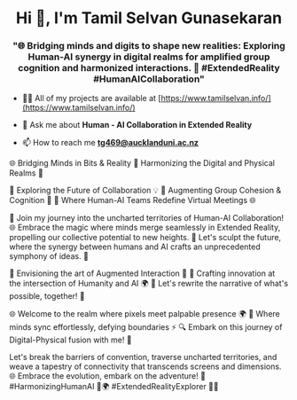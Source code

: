 <h1 align="center">Hi 👋, I'm Tamil Selvan Gunasekaran</h1>
<h3 align="center">"🌐 Bridging minds and digits to shape new realities: Exploring Human-AI synergy in digital realms for amplified group cognition and harmonized interactions. 🚀 #ExtendedReality #HumanAICollaboration"</h3>

- 👨‍💻 All of my projects are available at [https://www.tamilselvan.info/](https://www.tamilselvan.info/)

- 💬 Ask me about **Human - AI Collaboration in Extended Reality**

- 📫 How to reach me **tg469@aucklanduni.ac.nz**

🌐 Bridging Minds in Bits & Reality 🚀
Harmonizing the Digital and Physical Realms 🌈

🤖 Exploring the Future of Collaboration 💡
🔮 Augmenting Group Cohesion & Cognition 🧠
🌟 Where Human-AI Teams Redefine Virtual Meetings 🌐

🤝 Join my journey into the uncharted territories of Human-AI Collaboration! 🌐 Embrace the magic where minds merge seamlessly in Extended Reality, propelling our collective potential to new heights. 🚀 Let's sculpt the future, where the synergy between humans and AI crafts an unprecedented symphony of ideas. 💬

🚀 Envisioning the art of Augmented Interaction 🌌
💭 Crafting innovation at the intersection of Humanity and AI 🌍
🔗 Let's rewrite the narrative of what's possible, together! 🌈

🌐 Welcome to the realm where pixels meet palpable presence 🌍
📡 Where minds sync effortlessly, defying boundaries ⚡
🔍 Embark on this journey of Digital-Physical fusion with me! 🌟

Let's break the barriers of convention, traverse uncharted territories, and weave a tapestry of connectivity that transcends screens and dimensions. 🌐 Embrace the evolution, embark on the adventure! 🚀 #HarmonizingHumanAI 🤖🌍 #ExtendedRealityExplorer 🌌💬
